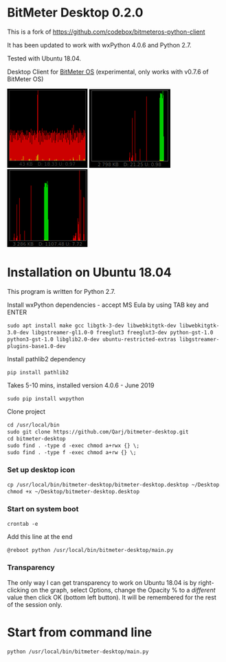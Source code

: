 # BitMeter Desktop 0.2.0

This is a fork of https://github.com/codebox/bitmeteros-python-client

It has been updated to work with wxPython 4.0.6 and Python 2.7.

Tested with Ubuntu 18.04.

Desktop Client for [BitMeter OS](https://github.com/codebox/bitmeteros) (experimental, only works with v0.7.6 of BitMeter OS)

![Screenshot1](resources/Screenshot1.png?raw=true "Screenshot 1")
![Screenshot2](resources/Screenshot2.png?raw=true "Screenshot 2")
![Screenshot3](resources/Screenshot3.png?raw=true "Screenshot 3")

# Installation on Ubuntu 18.04

This program is written for Python 2.7.

Install wxPython dependencies - accept MS Eula by using TAB key and ENTER
```
sudo apt install make gcc libgtk-3-dev libwebkitgtk-dev libwebkitgtk-3.0-dev libgstreamer-gl1.0-0 freeglut3 freeglut3-dev python-gst-1.0 python3-gst-1.0 libglib2.0-dev ubuntu-restricted-extras libgstreamer-plugins-base1.0-dev
```

Install pathlib2 dependency
```
pip install pathlib2
```

Takes 5-10 mins, installed version 4.0.6 - June 2019
```
sudo pip install wxpython
```

Clone project
```
cd /usr/local/bin
sudo git clone https://github.com/Qarj/bitmeter-desktop.git
cd bitmeter-desktop
sudo find . -type d -exec chmod a+rwx {} \;
sudo find . -type f -exec chmod a+rw {} \;
```

### Set up desktop icon
```
cp /usr/local/bin/bitmeter-desktop/bitmeter-desktop.desktop ~/Desktop
chmod +x ~/Desktop/bitmeter-desktop.desktop
```

### Start on system boot
```
crontab -e
```

Add this line at the end
```
@reboot python /usr/local/bin/bitmeter-desktop/main.py
```

### Transparency

The only way I can get transparency to work on Ubuntu 18.04 is by right-clicking
on the graph, select Options, change the Opacity % to a _*different*_ value then click
OK (bottom left button). It will be remembered for the rest of the session only.

# Start from command line

```
python /usr/local/bin/bitmeter-desktop/main.py
```
